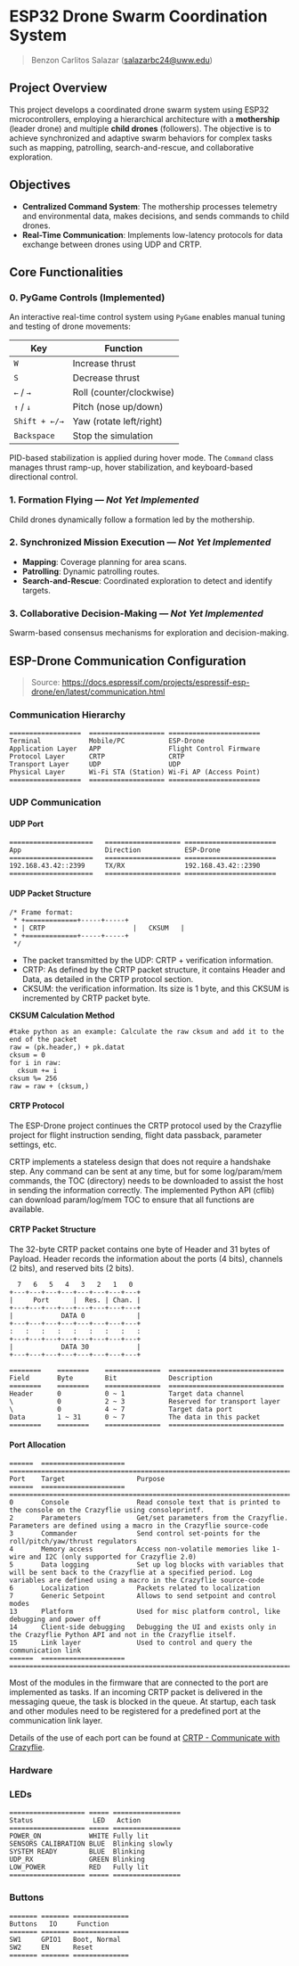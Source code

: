 # ESP32 Drone Swarm Coordination System
> Benzon Carlitos Salazar (salazarbc24@uww.edu)

## Project Overview

This project develops a coordinated drone swarm system using ESP32 microcontrollers, employing a hierarchical architecture 
with a **mothership** (leader drone) and multiple **child drones** (followers). The objective is to achieve synchronized 
and adaptive swarm behaviors for complex tasks such as mapping, patrolling, search-and-rescue, and collaborative exploration.

## Objectives

- **Centralized Command System**: The mothership processes telemetry and environmental data, makes decisions, and sends 
commands to child drones.
- **Real-Time Communication**: Implements low-latency protocols for data exchange between drones using UDP and CRTP.

## Core Functionalities

### 0. PyGame Controls (Implemented)

An interactive real-time control system using `PyGame` enables manual tuning and testing of drone movements:

| Key            | Function                            |
|----------------|-------------------------------------|
| `W`            | Increase thrust                     |
| `S`            | Decrease thrust                     |
| `←` / `→`      | Roll (counter/clockwise)            |
| `↑` / `↓`      | Pitch (nose up/down)                |
| `Shift + ←/→`  | Yaw (rotate left/right)             |
| `Backspace`    | Stop the simulation                 |

PID-based stabilization is applied during hover mode. The `Command` class manages thrust ramp-up, hover stabilization, 
and keyboard-based directional control.

### 1. Formation Flying — *Not Yet Implemented*

Child drones dynamically follow a formation led by the mothership.

### 2. Synchronized Mission Execution — *Not Yet Implemented*

- **Mapping**: Coverage planning for area scans.
- **Patrolling**: Dynamic patrolling routes.
- **Search-and-Rescue**: Coordinated exploration to detect and identify targets.

### 3. Collaborative Decision-Making — *Not Yet Implemented*

Swarm-based consensus mechanisms for exploration and decision-making.

## ESP-Drone Communication Configuration

> Source: https://docs.espressif.com/projects/espressif-esp-drone/en/latest/communication.html

### Communication Hierarchy

```
==================  =================== =======================
Terminal            Mobile/PC           ESP-Drone
Application Layer   APP                 Flight Control Firmware
Protocol Layer      CRTP                CRTP
Transport Layer     UDP                 UDP
Physical Layer      Wi-Fi STA (Station) Wi-Fi AP (Access Point)
==================  =================== =======================
```

### UDP Communication

#### UDP Port

```
=====================   =================== =======================
App                     Direction           ESP-Drone
=====================   =================== =======================
192.168.43.42::2399     TX/RX               192.168.43.42::2390
=====================   =================== =======================
```

#### UDP Packet Structure

```
/* Frame format:
 * +=============+-----+-----+
 * | CRTP                      |   CKSUM   |
 * +=============+-----+-----+
 */
```

- The packet transmitted by the UDP: CRTP + verification information. 
- CRTP: As defined by the CRTP packet structure, it contains Header and Data, as detailed in the CRTP protocol section. 
- CKSUM: the verification information. Its size is 1 byte, and this CKSUM is incremented by CRTP packet byte.

**CKSUM Calculation Method**

```
#take python as an example: Calculate the raw cksum and add it to the end of the packet
raw = (pk.header,) + pk.datat
cksum = 0
for i in raw:
  cksum += i
cksum %= 256
raw = raw + (cksum,)
```

#### CRTP Protocol

The ESP-Drone project continues the CRTP protocol used by the Crazyflie project for flight instruction sending, flight 
data passback, parameter settings, etc.

CRTP implements a stateless design that does not require a handshake step. Any command can be sent at any time, but for 
some log/param/mem commands, the TOC (directory) needs to be downloaded to assist the host in sending the information 
correctly. The implemented Python API (cflib) can download param/log/mem TOC to ensure that all functions are available.

#### CRTP Packet Structure

The 32-byte CRTP packet contains one byte of Header and 31 bytes of Payload. Header records the information about the 
ports (4 bits), channels (2 bits), and reserved bits (2 bits).

```
  7   6   5   4   3   2   1   0
+---+---+---+---+---+---+---+---+
|     Port      |  Res. | Chan. | 
+---+---+---+---+---+---+---+---+
|            DATA 0             |
+---+---+---+---+---+---+---+---+
:   :   :   :   :   :   :   :   :
+---+---+---+---+---+---+---+---+
|            DATA 30            |
+---+---+---+---+---+---+---+---+

========    ========    ==============  =============================
Field       Byte        Bit             Description
========    ========    ==============  =============================
Header      0           0 ~ 1           Target data channel
\           0           2 ~ 3           Reserved for transport layer
\           0           4 ~ 7           Target data port
Data        1 ~ 31      0 ~ 7           The data in this packet
========    ========    ==============  =============================
```

#### Port Allocation

```
======  =====================   ===================================================================================
Port    Target                  Purpose
======  =====================   ===================================================================================
0       Console                 Read console text that is printed to the console on the Crazyflie using consoleprintf.
2       Parameters              Get/set parameters from the Crazyflie. Parameters are defined using a macro in the Crazyflie source-code
3       Commander               Send control set-points for the roll/pitch/yaw/thrust regulators
4       Memory access           Access non-volatile memories like 1-wire and I2C (only supported for Crazyflie 2.0)
5       Data logging            Set up log blocks with variables that will be sent back to the Crazyflie at a specified period. Log variables are defined using a macro in the Crazyflie source-code
6       Localization            Packets related to localization
7       Generic Setpoint        Allows to send setpoint and control modes
13      Platform                Used for misc platform control, like debugging and power off
14      Client-side debugging   Debugging the UI and exists only in the Crazyflie Python API and not in the Crazyflie itself.
15      Link layer              Used to control and query the communication link
======  =====================   ===================================================================================
```

Most of the modules in the firmware that are connected to the port are implemented as tasks. If an incoming CRTP packet 
is delivered in the messaging queue, the task is blocked in the queue. At startup, each task and other modules need to 
be registered for a predefined port at the communication link layer.

Details of the use of each port can be found at [CRTP - Communicate with Crazyflie](https://www.bitcraze.io/documentation/repository/crazyflie-firmware/master/functional-areas/crtp/).


### Hardware

### LEDs

```
=================== ===== =================
Status               LED   Action
=================== ===== =================
POWER_ON            WHITE Fully lit
SENSORS CALIBRATION BLUE  Blinking slowly
SYSTEM READY        BLUE  Blinking
UDP_RX              GREEN Blinking
LOW_POWER           RED   Fully lit
=================== ===== =================
```

### Buttons

```
======= ======= ==============
Buttons   IO     Function
======= ======= ==============
SW1     GPIO1   Boot, Normal
SW2     EN      Reset
======= ======= ==============
```
